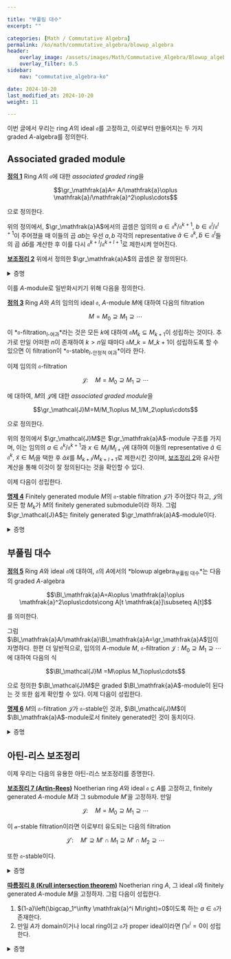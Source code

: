 ```yaml
---

title: "부풀림 대수"
excerpt: ""

categories: [Math / Commutative Algebra]
permalink: /ko/math/commutative_algebra/blowup_algebra
header:
    overlay_image: /assets/images/Math/Commutative_Algebra/Blowup_algebra.png
    overlay_filter: 0.5
sidebar: 
    nav: "commutative_algebra-ko"

date: 2024-10-20
last_modified_at: 2024-10-20
weight: 11

---
```



이번 글에서 우리는 ring $A$의 ideal $\mathfrak{a}$를 고정하고, 이로부터 만들어지는 두 가지 graded $A$-algebra를 정의한다.

## Associated graded module

<div class="definition" markdown="1">

<ins id="def1">**정의 1**</ins> Ring $A$의 $\mathfrak{a}$에 대한 *associated graded ring*을 

$$\gr_\mathfrak{a}A= A/\mathfrak{a}\oplus \mathfrak{a}/\mathfrak{a}^2\oplus\cdots$$

으로 정의한다.  

</div>

위의 정의에서, $\gr_\mathfrak{a}A$에서의 곱셈은 임의의 $a\in \mathfrak{a}^k/\mathfrak{a}^{k+1}$, $b\in \mathfrak{a}^l/\mathfrak{a}^{l+1}$이 주어졌을 때 이들의 곱 $ab$는 우선 $a,b$ 각각의 representative $\tilde{a}\in \mathfrak{a}^k, \tilde{b}\in \mathfrak{a}^l$들의 곱 $\tilde{a}\tilde{b}$를 계산한 후 이를 다시 $\mathfrak{a}^{k+l}/\mathfrak{a}^{k+l+1}$로 제한시켜 얻어진다.

<div class="proposition" markdown="1">

<ins id="lem2">**보조정리 2**</ins> 위에서 정의한 $\gr_\mathfrak{a}A$의 곱셈은 잘 정의된다.

</div>
<details class="proof" markdown="1">
<summary>증명</summary>

서로 다른 representative $\tilde{a}',\tilde{b}'$를 택했다 하고, 적당한 $x\in \mathfrak{a}^{k+1}$과 $y\in \mathfrak{a}^{l+1}$에 대하여 $\tilde{a}'=\tilde{a}+x,\tilde{b}'=\tilde{b}+y$라 하자. 그럼

$$\tilde{a}'\tilde{b}'=\tilde{a}\tilde{b}+y\tilde{a}+x\tilde{b}+xy$$

이고, 여기서 $x\tilde{b},y\tilde{a}\in \mathfrak{a}^{k+l+1}$, $xy\in \mathfrak{a}^{k+l+2}\subseteq \mathfrak{a}^{k+l+1}$이므로 증명이 완료된다.

</details>

이를 $A$-module로 일반화시키기 위해 다음을 정의한다.

<div class="definition" markdown="1">

<ins id="def3">**정의 3**</ins> Ring $A$와 $A$의 임의의 ideal $\mathfrak{a}$, $A$-module $M$에 대하여 다음의 filtration

$$M=M_0\supseteq M_1\supseteq\cdots$$

이 *$\mathfrak{a}$-filtration<sub>$I$-여과</sub>*라는 것은 모든 $k$에 대하여 $\mathfrak{a}M_k\subseteq M_{k+1}$이 성립하는 것이다. 추가로 만일 어떠한 $n$이 존재하여 $k>n$일 때마다 $\mathfrak{a}M\_k=M\_{k+1}$이 성립하도록 할 수 있으면 이 filtration이 *$\mathfrak{a}$-stable<sub>$I$-안정적 여과</sub>*이라 한다. 

이제 임의의 $\mathfrak{a}$-filtration 

$$\mathcal{J}:\quad M=M_0\supseteq M_1\supseteq\cdots$$

에 대하여, $M$의 $\mathcal{J}$에 대한 *associated graded module*을 

$$\gr_\mathcal{J}M=M/M_1\oplus M_1/M_2\oplus\cdots$$

으로 정의한다.

</div>

위의 정의에서 $\gr_\mathcal{J}M$은 $\gr_\mathfrak{a}A$-module 구조를 가지며, 이는 임의의 $a\in \mathfrak{a}^k/\mathfrak{a}^{k+1}$과 $x\in M_l/M_{l+1}$에 대하여 이들의 representative $\tilde{a}\in \mathfrak{a}^k$, $\tilde{x}\in M_l$을 택한 후 $\tilde{a}\tilde{x}$를 $M_{k+l}/M_{k+l+1}$로 제한시킨 것이며, [보조정리 2](#lem2)와 유사한 계산을 통해 이것이 잘 정의된다는 것을 확인할 수 있다. 

이제 다음이 성립한다. 

<div class="proposition" markdown="1">

<ins id="prop4">**명제 4**</ins> Finitely generated module $M$의 $\mathfrak{a}$-stable filtration $\mathcal{J}$가 주어졌다 하고, $\mathcal{J}$의 모든 항 $M_k$가 $M$의 finitely generated submodule이라 하자. 그럼 $\gr_\mathcal{J}A$는 finitely generated $\gr_\mathfrak{a}A$-module이다.

</div>
<details class="proof" markdown="1">
<summary>증명</summary>

$\mathcal{J}$가 $\mathfrak{a}$-stable filtration이므로 적당한 $n$이 존재하여 $\mathfrak{a}M_k=M_{k+1}$이 모든 $k>n$에 대하여 성립한다. 따라서, 이러한 $k$에 대하여는 $(\mathfrak{a}/\mathfrak{a}^2)(M_k/M_{k+1})=M_{k+1}/M_{k+2}$이 성립한다. 따라서 $\gr_\mathcal{J}M$의 성분들 중

$$M_0/M_1, M_1/M_2,\ldots, M_{n+1}/M_{n+2}$$

들을 생성하는 것들만 모으면 이들이 $\gr_\mathcal{J}M$을 모두 생성하게 된다. 이제 각각의 $M_i$들이 finitely generated라는 가정으로부터 원하는 주장이 성립한다. 

</details>

## 부풀림 대수

<div class="definition" markdown="1">

<ins id="def5">**정의 5**</ins> Ring $A$와 ideal $\mathfrak{a}$에 대하여, $\mathfrak{a}$의 $A$에서의 *blowup algebra<sub>부풀림 대수</sub>*는 다음의 graded $A$-algebra

$$\Bl_\mathfrak{a}A=A\oplus \mathfrak{a}\oplus \mathfrak{a}^2\oplus\cdots\cong A[t \mathfrak{a}]\subseteq A[t]$$

를 의미한다. 

</div>

그럼 $\Bl_\mathfrak{a}A/\mathfrak{a}\Bl_\mathfrak{a}A=\gr_\mathfrak{a}A$임이 자명하다. 한편 더 일반적으로, 임의의 $A$-module $M$, $\mathfrak{a}$-filtration $\mathcal{J}: M_0\supseteq M_1\supseteq\cdots$에 대하여 다음의 식

$$\Bl_\mathcal{J}M =M\oplus M_1\oplus\cdots$$

으로 정의한 $\Bl_\mathcal{J}M$은 graded $\Bl_\mathfrak{a}A$-module이 된다는 것 또한 쉽게 확인할 수 있다. 이제 다음이 성립한다.

<div class="proposition" markdown="1">

<ins id="prop6">**명제 6**</ins> $M$의 $\mathfrak{a}$-filtration $\mathcal{J}$가 $\mathfrak{a}$-stable인 것과, $\Bl_\mathcal{J}M$이 $\Bl_\mathfrak{a}A$-module로서 finitely generated인 것이 동치이다.

</div>
<details class="proof" markdown="1">
<summary>증명</summary>

우선 만일 $\Bl_\mathcal{J}M$이 finitely generated라면, 적당한 $n$이 존재하여 이들 generator들이 $\Bl_\mathcal{J}M$의 앞의 $n$개의 항에 포함되도록 할 수 있다. 이제 이들을 모두 homogeneous element들의 합으로 바꿔두면 이들 homogeneous element들로 $\Bl_\mathcal{J}M$이 생성된다. 이로부터 $\mathcal{J}$가 $\mathfrak{a}$-stable임을 안다. 이 논증은 반대방향으로도 작동한다.

</details>

## 아틴-리스 보조정리

이제 우리는 다음의 유용한 아틴-리스 보조정리를 증명한다.

<div class="proposition" markdown="1">

<ins id="lem7">**보조정리 7 (Artin-Rees)**</ins> Noetherian ring $A$와 ideal $\mathfrak{a}\subseteq A$를 고정하고, finitely generated $A$-module $M$과 그 submodule $M'$을 고정하자. 만일 

$$\mathcal{J}:\quad M=M_0\supseteq M_1\supseteq\cdots$$

이 $\mathcal{a}$-stable filtration이라면 이로부터 유도되는 다음의 filtration

$$\mathcal{J}':\quad M'\supseteq M'\cap M_1\supseteq M'\cap M_2\supseteq\cdots$$

또한 $\mathfrak{a}$-stable이다.

</div>
<details class="proof" markdown="1">
<summary>증명</summary>

$\mathcal{J}$가 $\mathfrak{a}$-stable이므로 $\Bl_\mathcal{J}M$은 $\Bl_\mathfrak{a}A$-module로서 finitely generated이다. 한편 $\Bl_\mathfrak{a}A$는 finitely generated $A$-algebra이고 $A$가 noetherian이므로 [§기본개념들, §§Finiteness condition](/ko/math/commutative_algebra/basic_notions#finiteness-condition)에 의하여 $\Bl_\mathfrak{a}A$도 noetherian이다. 따라서, $\Bl_\mathcal{J}M$의 submodule $\Bl_{\mathcal{J}'}M'$ 또한 finitely generated이고, 다시 [명제 6](#prop6)을 적용하면 원하는 결과를 얻는다.

</details>

<div class="proposition" markdown="1">

<ins id="cor8">**따름정리 8 (Krull intersection theorem)**</ins> Noetherian ring $A$, 그 ideal $\mathfrak{a}$와 finitely generated $A$-module $M$을 고정하자. 그럼 다음이 성립한다.

1. $(1-a)\left(\bigcap_1^\infty \mathfrak{a}^i M\right)=0$이도록 하는 $a\in \mathfrak{a}$가 존재한다.
2. 만일 $A$가 domain이거나 local ring이고 $\mathfrak{a}$가 proper ideal이라면 $\bigcap \mathfrak{a}^i=0$이 성립한다.

</div>
<details class="proof" markdown="1">
<summary>증명</summary>

$M$의 $\mathfrak{a}$-stable filtration

$$M\supseteq \mathfrak{a}M \supseteq \mathfrak{a}^2 M\supseteq\cdots$$

을 생각하자. 그럼 [보조정리 7](#lem7)에 의하여, 다음의 filtration

$$\left(\bigcap \mathfrak{a}^iM\right) \cap M\supseteq \left(\bigcap \mathfrak{a}^iM\right)\cap \mathfrak{a}M \supseteq \left(\bigcap \mathfrak{a}^iM\right) \cap \mathfrak{a}^2 M\supseteq\cdots$$

또한 $\mathfrak{a}$-stable이다. 즉, 적당한 $n$에 대하여

$$\mathfrak{a}\left(\left(\bigcap \mathfrak{a}^iM\right)\cap \mathfrak{a}^p M\right)=\left(\bigcap \mathfrak{a}^iM\right)\cap \mathfrak{a}^{n+1} M$$

이도록 할 수 있다. 이제 위 식의 좌변과 우변을 각각 정리하면

$$\mathfrak{a}\left(\bigcap \mathfrak{a}^iM\right)=\left(\bigcap \mathfrak{a}^iM\right)$$

을 얻으므로, [§정수적 확장, ⁋보조정리 6](/ko/math/commutative_algebra/integral_extension#lem6)을 적용하면 첫째 결과를 얻는다. 

둘째 결과를 보이기 위해 $M=A$로 두자. 첫째 결과에서 얻어진 $a$에 대하여, $1-a$가 zerodivisor가 아님을 보이면 충분하다. 우선 $\mathfrak{a}$가 $A$의 proper ideal이므로 $1-a\neq 0$이고, 이로부터 $A$가 domain인 경우는 더 이상 증명할 것이 없다. 만일 $A$가 local ring이라면 $\mathfrak{a}$는 $A$의 (유일한) maximal ideal $\mathfrak{m}$에 속할 것이므로 $a\in \mathfrak{m}$이고, 이로부터 $1-a$가 unit이어야 한다. 

</details>

